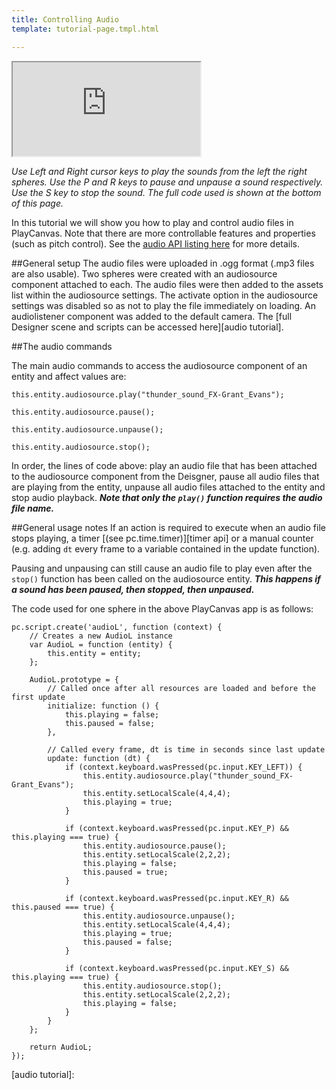 ```yaml
---
title: Controlling Audio
template: tutorial-page.tmpl.html

---
```


<iframe src="http://apps.playcanvas.com/adamraz/tutorials/ControllingAudio?overlay=false"></iframe>

*Use Left and Right cursor keys to play the sounds from the left the right spheres.*
*Use the P and R keys to pause and unpause a sound respectively.*
*Use the S key to stop the sound.*
*The full code used is shown at the bottom of this page.*


In this tutorial we will show you how to play and control audio files in PlayCanvas. Note that there are more controllable features and properties (such as pitch control). See the [audio API listing here][audio] for more details.


##General setup
The audio files were uploaded in .ogg format (.mp3 files are also usable). Two spheres were created with an audiosource component attached to each. The audio files were then added to the assets list within the audiosource settings. The activate option in the audiosource settings was disabled so as not to play the file immediately on loading. An audiolistener component was added to the default camera. The [full Designer scene and scripts can be accessed here][audio tutorial]. 

[](/images/tutorials/audio/audiosource-settings/audiosource-settings.png)

##The audio commands

The main audio commands to access the audiosource component of an entity and affect values are:

~~~javascript~~~
this.entity.audiosource.play("thunder_sound_FX-Grant_Evans");

this.entity.audiosource.pause();

this.entity.audiosource.unpause();

this.entity.audiosource.stop();
~~~

In order, the lines of code above: play an audio file that has been attached to the audiosource component from the Deisgner, pause all audio files that are playing from the entity, unpause all audio files attached to the entity and stop audio playback. ***Note that only the `play()` function requires the audio file name.***

##General usage notes
If an action is required to execute when an audio file stops playing, a timer [(see pc.time.timer)][timer api] or a manual counter (e.g. adding `dt` every frame to a variable contained in the update function).

Pausing and unpausing can still cause an audio file to play even after the `stop()` function has been called on the audiosource entity. ***This happens if a sound has been paused, then stopped, then unpaused.***

The code used for one sphere in the above PlayCanvas app is as follows:

~~~javascript~~~
pc.script.create('audioL', function (context) {
    // Creates a new AudioL instance
    var AudioL = function (entity) {
        this.entity = entity;
    };

    AudioL.prototype = {
        // Called once after all resources are loaded and before the first update
        initialize: function () {
            this.playing = false;
            this.paused = false;
        },

        // Called every frame, dt is time in seconds since last update
        update: function (dt) {
            if (context.keyboard.wasPressed(pc.input.KEY_LEFT)) {
                this.entity.audiosource.play("thunder_sound_FX-Grant_Evans");
                this.entity.setLocalScale(4,4,4);
                this.playing = true;
            }
            
            if (context.keyboard.wasPressed(pc.input.KEY_P) && this.playing === true) {
                this.entity.audiosource.pause();
                this.entity.setLocalScale(2,2,2);
                this.playing = false;
                this.paused = true;
            }
            
            if (context.keyboard.wasPressed(pc.input.KEY_R) && this.paused === true) {
                this.entity.audiosource.unpause();
                this.entity.setLocalScale(4,4,4);
                this.playing = true;
                this.paused = false;
            }
            
            if (context.keyboard.wasPressed(pc.input.KEY_S) && this.playing === true) {
                this.entity.audiosource.stop();
                this.entity.setLocalScale(2,2,2);
                this.playing = false;
            }
        }
    };

    return AudioL;
});
~~~
    
[audio]: /engine/api/stable/symbols/pc.fw.AudioSourceComponent.html
[audio tutorial]:  